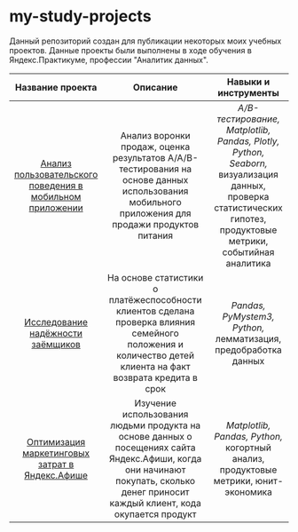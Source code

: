 # my-study-projects
Данный репозиторий создан для публикации некоторых моих учебных проектов. Данные проекты были выполнены в ходе обучения в Яндекс.Практикуме, профессии "Аналитик данных".

| Название проекта | Описание | Навыки и инструменты |
| :---------------------------: | :---------------------------: |:---------------------------:|
| [Анализ пользовательского поведения в мобильном приложении](https://github.com/AntoNN49/my-study-projects/tree/main/Analyzing-user-behavior-in-a-mobile-app) | Анализ воронки продаж, оценка результатов A/A/B-тестирования на основе данных использования мобильного приложения для продажи продуктов питания | *A/B-тестирование, Matplotlib, Pandas, Plotly, Python, Seaborn,* визуализация данных, проверка статистических гипотез, продуктовые метрики, событийная аналитика |
| [Исследование надёжности заёмщиков](https://github.com/AntoNN49/my-study-projects/tree/main/Optimization-of-marketing-costs) | На основе статистики о платёжеспособности клиентов сделана проверка влияния семейного положения и количество детей клиента на факт возврата кредита в срок | *Pandas, PyMystem3, Python,* лемматизация, предобработка данных |
| [Оптимизация маркетинговых затрат в Яндекс.Афише](https://github.com/AntoNN49/my-study-projects/tree/main/Research-on-the-reliability-of-borrowers) | Изучение использования людьми продукта на основе данных о посещениях сайта Яндекс.Афиши, когда они начинают покупать, сколько денег приносит каждый клиент, кода окупается продукт | *Matplotlib, Pandas, Python,* когортный анализ, продуктовые метрики, юнит-экономика |
